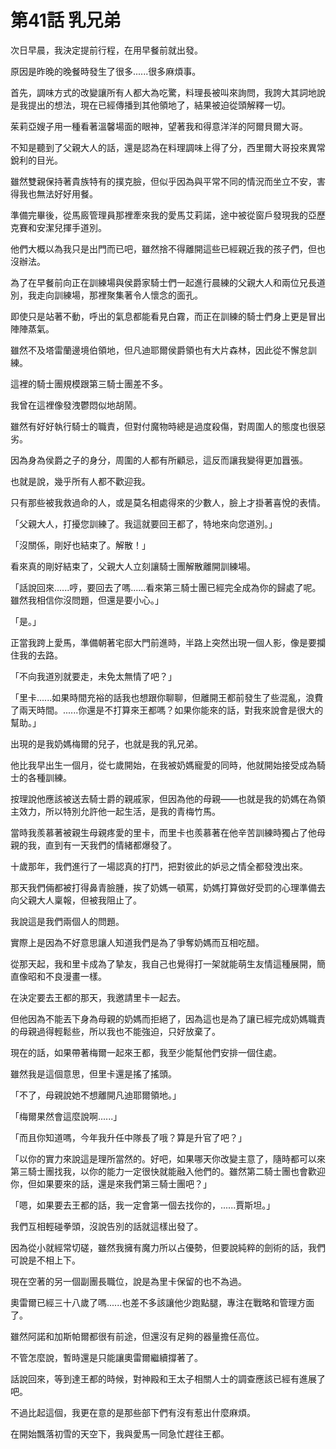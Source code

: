 # 第41話 乳兄弟

次日早晨，我決定提前行程，在用早餐前就出發。

原因是昨晚的晚餐時發生了很多......很多麻煩事。

首先，調味方式的改變讓所有人都大為吃驚，料理長被叫來詢問，我誇大其詞地說是我提出的想法，現在已經傳播到其他領地了，結果被迫從頭解釋一切。

茱莉亞嫂子用一種看著溫馨場面的眼神，望著我和得意洋洋的阿爾貝爾大哥。

不知是聽到了父親大人的話，還是認為在料理調味上得了分，西里爾大哥投來異常銳利的目光。

雖然雙親保持著貴族特有的撲克臉，但似乎因為與平常不同的情況而坐立不安，害得我也無法好好用餐。

準備完畢後，從馬廄管理員那裡牽來我的愛馬艾莉諾，途中被從窗戶發現我的亞歷克賽和安潔兒揮手道別。

他們大概以為我只是出門而已吧，雖然捨不得離開這些已經親近我的孩子們，但也沒辦法。

為了在早餐前向正在訓練場與侯爵家騎士們一起進行晨練的父親大人和兩位兄長道別，我走向訓練場，那裡聚集著令人懷念的面孔。

即使只是站著不動，呼出的氣息都能看見白霧，而正在訓練的騎士們身上更是冒出陣陣蒸氣。

雖然不及塔雷蘭邊境伯領地，但凡迪耶爾侯爵領也有大片森林，因此從不懈怠訓練。

這裡的騎士團規模跟第三騎士團差不多。

我曾在這裡像發洩鬱悶似地胡鬧。

雖然有好好執行騎士的職責，但對付魔物時總是過度殺傷，對周圍人的態度也很惡劣。

因為身為侯爵之子的身分，周圍的人都有所顧忌，這反而讓我變得更加囂張。

也就是說，幾乎所有人都不歡迎我。

只有那些被我救過命的人，或是莫名相處得來的少數人，臉上才掛著喜悅的表情。

「父親大人，打擾您訓練了。我這就要回王都了，特地來向您道別。」

「沒關係，剛好也結束了。解散！」

看來真的剛好結束了，父親大人立刻讓騎士團解散離開訓練場。

「話說回來......哼，要回去了嗎......看來第三騎士團已經完全成為你的歸處了呢。雖然我相信你沒問題，但還是要小心。」

「是。」

正當我跨上愛馬，準備朝著宅邸大門前進時，半路上突然出現一個人影，像是要攔住我的去路。

「不向我道別就要走，未免太無情了吧？」

「里卡......如果時間充裕的話我也想跟你聊聊，但離開王都前發生了些混亂，浪費了兩天時間。......你還是不打算來王都嗎？如果你能來的話，對我來說會是很大的幫助。」

出現的是我奶媽梅爾的兒子，也就是我的乳兄弟。

他比我早出生一個月，從七歲開始，在我被奶媽寵愛的同時，他就開始接受成為騎士的各種訓練。

按理說他應該被送去騎士爵的親戚家，但因為他的母親——也就是我的奶媽在為領主效力，所以特別允許他一起生活，是我的青梅竹馬。

當時我羨慕著被親生母親疼愛的里卡，而里卡也羨慕著在他辛苦訓練時獨占了他母親的我，直到有一天我們的情緒都爆發了。

十歲那年，我們進行了一場認真的打鬥，把對彼此的妒忌之情全都發洩出來。

那天我們倆都被打得鼻青臉腫，挨了奶媽一頓罵，奶媽打算做好受罰的心理準備去向父親大人稟報，但被我阻止了。

我說這是我們兩個人的問題。

實際上是因為不好意思讓人知道我們是為了爭奪奶媽而互相吃醋。

從那天起，我和里卡成為了摯友，我自己也覺得打一架就能萌生友情這種展開，簡直像昭和不良漫畫一樣。

在決定要去王都的那天，我邀請里卡一起去。

但他因為不能丟下身為母親的奶媽而拒絕了，因為這也是為了讓已經完成奶媽職責的母親過得輕鬆些，所以我也不能強迫，只好放棄了。

現在的話，如果帶著梅爾一起來王都，我至少能幫他們安排一個住處。

雖然我是這個意思，但里卡還是搖了搖頭。

「不了，母親說她不想離開凡迪耶爾領地。」

「梅爾果然會這麼說啊......」

「而且你知道嗎，今年我升任中隊長了哦？算是升官了吧？」

「以你的實力來說這是理所當然的。好吧，如果哪天你改變主意了，隨時都可以來第三騎士團找我，以你的能力一定很快就能融入他們的。雖然第二騎士團也會歡迎你，但如果要來的話，還是來我們第三騎士團吧？」

「嗯，如果要去王都的話，我一定會第一個去找你的，......賈斯坦。」

我們互相輕碰拳頭，沒說告別的話就這樣出發了。

因為從小就經常切磋，雖然我擁有魔力所以占優勢，但要說純粹的劍術的話，我們可說是不相上下。

現在空著的另一個副團長職位，說是為里卡保留的也不為過。

奧雷爾已經三十八歲了嗎......也差不多該讓他少跑點腿，專注在戰略和管理方面了。

雖然阿諾和加斯帕爾都很有前途，但還沒有足夠的器量擔任高位。

不管怎麼說，暫時還是只能讓奧雷爾繼續撐著了。

話說回來，等到達王都的時候，對神殿和王太子相關人士的調查應該已經有進展了吧。

不過比起這個，我更在意的是那些部下們有沒有惹出什麼麻煩。

在開始飄落初雪的天空下，我與愛馬一同急忙趕往王都。